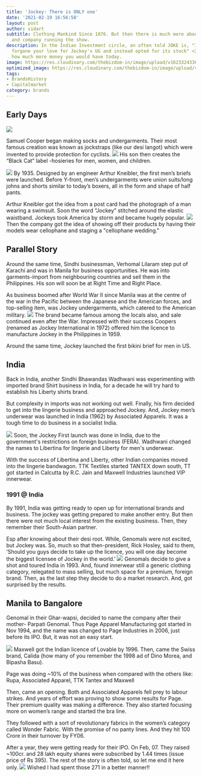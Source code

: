 ```yaml
---
title: 'Jockey: There is ONLY one'
date: '2021-02-19 16:56:58'
layout: post
author: sidart
subtitle: Clothing Mankind Since 1876. But then there is much more about this brand
  and company running the show.
description: In the Indian Investment circle, an often told JOKE is, "If you have
  forgone your love for Jockey's UG and instead opted for its stock" <2 decades back>,
  how much more money you would have today.
image: https://res.cloudinary.com/thebizdom-in/image/upload/v1623324336/Jockey_uzwge7.png
optimized_image: https://res.cloudinary.com/thebizdom-in/image/upload/v1623324336/Jockey_uzwge7.png
tags:
- BrandsHistory
- Capitalmarket
category: brands
---
```


## Early Days
![](https://pbs.twimg.com/media/Eumq-mlUcAICvbU?format=jpg&name=medium)

Samuel Cooper began making socks and undergarments. Their most famous creation was known as jockstraps (like our desi langot) which were invented to provide protection for cyclists. 
![](https://pbs.twimg.com/media/EunGfgYVgAEjUiX?format=png&name=small)
His son then creates the “Black Cat” label -hosieries for men, women, and children.


![](https://pbs.twimg.com/media/EunFrHIVgAAEDDD?format=jpg&name=medium)
By 1935. Designed by an engineer Arthur Kneibler, the first men’s briefs were launched. Before Y-front, men’s undergarments were union suits/long johns and shorts similar to today’s boxers, all in the form and shape of half pants.

Arthur Kneibler got the idea from a post card had the photograph of a man wearing a swimsuit. Soon the word “Jockey” stitched around the elastic waistband. Jockeys took America by storm and became hugely popular.
![](https://pbs.twimg.com/media/EunFvd2VIAAhKmv?format=png&name=900x900)
Then the company got the idea of showing off their products by having their models wear cellophane and staging a "cellophane wedding."

## Parallel Story
Around the same time, Sindhi businessman, Verhomal Lilaram step put of Karachi and was in Manila for business opportunities. He was into garments-import from neighbouring countries and sell them in the Philippines. His son will soon be at Right Time and Right Place.

As business boomed after World War II since Manila was at the centre of the war in the Pacific between the Japanese and the American forces, and top-selling item, was Jockey undergarments, which catered to the American military.
![](https://pbs.twimg.com/media/EunGQT7VkAYow8z?format=png&name=900x900)
The brand became famous among the locals also, and sale continued even after the War. Impressed with their success Coopers (renamed as Jockey International in 1972) offered him the licence to manufacture Jockey in the Philippines in 1959.

Around the same time, Jockey launched the first bikini brief for men in US.

## India
Back in India, another Sindhi Bhawandas Wadhwani was experimenting with imported brand Shirt business in India, for a decade he will try hard to establish his Liberty shirts brand.

But complexity in imports was not working out well. Finally, his firm decided to get into the lingerie business and approached Jockey.
And, Jockey men’s underwear was launched in India (1962) by Associated Apparels. It was a tough time to do business in a socialist India.

![](https://pbs.twimg.com/media/EunGDELVgAAIrgS?format=png&name=360x360)
Soon, the Jockey First launch was done in India, due to the government's restrictions on foreign business (FERA). Wadhwani changed the names to Libertina for lingerie and Liberty for men's underwear.

With the success of Libertina and Liberty, other Indian companies moved into the lingerie bandwagon. TTK Textiles started TANTEX down south, TT got started in Calcutta by R.C. Jain and Maxwell Industries launched VIP innerwear.

### 1991 @ India
By 1991, India was getting ready to open up for international brands and business. The jockey was getting prepared to make another entry. But then there were not much local interest from the existing business. Then, they remember their South-Asian partner.

Esp after knowing about their desi root. While, Genomals were not excited, but Jockey was. So, much so that then-president, Rick Hosley, said to them, ‘Should you guys decide to take up the licence, you will one day become the biggest licensee of Jockey in the world.’
![](http://)
Genomals decide to give a shot and toured India in 1993. And, found innerwear still a generic clothing category, relegated to mass selling, but much space for a premium, foreign brand. Then, as the last step they decide to do a market research. And, got surprised by the results.
## Manila to Bangalore
Genomal in their Ghar-wapsi, decided to name the company after their mother- Parpati Genomal. Thus Page Apparel Manufacturing got started in Nov 1994, and the name was changed to Page Industries in 2006, just before its IPO. But, it was not an easy start.

![](https://pbs.twimg.com/media/EunFjpAVkAE3Tn1?format=png&name=small)
Maxwell got the Indian licence of Lovable by 1996. Then, came the Swiss brand, Calida (how many of you remember the 1998 ad of Dino Morea, and Bipasha Basu). 

Page was doing ~10% of the business when compared with the others like: Rupa, Associated Apparel, TTK Tantex and Maxwell

Then, came an opening. Both and Associated Apparels fell prey to labour strikes. And years of effort was proving to show some results for Page. Their premium quality was making a difference. They also started focusing more on women’s range and started the bra line.

They followed with a sort of revolutionary fabrics in the women’s category called Wonder Fabric. With the promise of no panty lines. And they hit 100 Crore in their turnover by FY06.

After a year, they were getting ready for their IPO. On Feb, 07. They raised ~100cr. and 28 lakh equity shares were subscribed by 1.44 times (issue price of Rs 395). The rest of the story is often told, so let me end it here only. 
![](https://pbs.twimg.com/media/EunFX5OU4AEu9If?format=png&name=900x900)
Wished I had spent those 271 in a better manner!!
